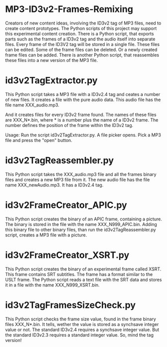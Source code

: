 # MP3-ID3v2-Frames-Remixing

Creators of new content ideas, involving the ID3v2 tag of MP3 files, need to create content prototypes. The Python scripts of this project may support this experimental content creation. There is a Python script, that exports parts such as the frames of a ID3v2 tag and the audio itself into separate files. Every frame of the ID3V2 tag will be stored in a single file. These files can be edited. Some of the frame files can be deleted. Or a newly created frame files can be added. There is another Python script, that reassembles these files into a new version of the MP3 file.

# id3v2TagExtractor.py

This Python script takes a MP3 file with a ID3v2.4 tag and ceates a number of new files. It creates a file with the pure audio data. This audio file has the file name XXX_audio.mp3.

And it creates files for every ID3v2 frame found. The names of these files are XXX_N*.bin, where * is a number plus the name of a ID3v2 frame. The number defines the position of the frame within the ID3v2 tag.

Usage: Run the script id3v2TagExtractor.py. A file picker opens. Pick a MP3 file and press the "open" button. 

# id3v2TagReassembler.py

This Python script takes the XXX_audio.mp3 file and all the frames binary files and creates a new MP3 file from it. The new audio file has the file name XXX_newAudio.mp3. It has a ID3v2.4 tag.

# id3v2FrameCreator_APIC.py

This Python script creates the binary of an APIC frame, containing a picture. The binary is stored in the file with the name XXX_N999_APIC.bin. Adding this binary file to other binary files, than run the id3v2TagReassembler.py script, creates a MP3 file with a picture.

# id3v2FrameCreator_XSRT.py

This Python script creates the binary of an experimental frame called XSRT. This frame contains SRT subtitles. The frame has a format similar to the USLT frame. The Python script reads a text file with the SRT data and stores it in a file with the name XXX_N999_XSRT.bin.

# id3v2TagFramesSizeCheck.py

This Python script checks the frame size value, found in the frame binary files XXX_N*.bin. It tells, wether the value is stored as a synchsave integer value or not. The standard ID3v2.4 requires a synchsave integer value. But the standard ID3v2.3 requires a standard integer value. So, mind the tag version!
